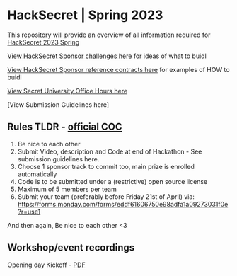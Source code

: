 # HackSecret | Spring 2023

This repository will provide an overview of all information required for [HackSecret 2023 Spring](https://scrt.network/hacksecret-2023)

[View HackSecret Sponsor challenges here](./SPONSOR-CHALLENGES.md) for ideas of what to buidl

[View HackSecret Sponsor reference contracts here](./SPONSOR-REFERENCE-CONTRACTS.md) for examples of HOW to buidl

[View Secret University Office Hours here](./OFFICE-HOURS.md)

[View Submission Guidelines here]

## Rules TLDR - [official COC](https://drive.google.com/file/d/17wlPiavqjqBNFUA7Wyc0aPvZF1gfF2Wo/view?usp=sharing)

1. Be nice to each other
2. Submit Video, description and Code at end of Hackathon - See submission guidelines here.
3. Choose 1 sponsor track to commit too, main prize is enrolled automatically
4. Code is to be submitted under a (restrictive) open source license
5. Maximum of 5 members per team
6. Submit your team (preferably before Friday 21st of April) via: https://forms.monday.com/forms/eddf61606750e98adfa1a09273031f0e?r=use1

And then again, Be nice to each other <3

## Workshop/event recordings

Opening day Kickoff - [PDF]()
